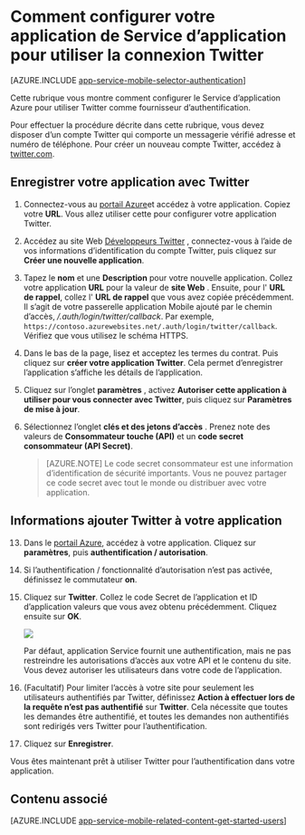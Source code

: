 <properties
    pageTitle="Comment configurer l’authentification Twitter pour votre application de Services d’application"
    description="Découvrez comment configurer l’authentification Twitter pour votre application de Services d’application."
    services="app-service"
    documentationCenter=""
    authors="mattchenderson"
    manager="erikre"
    editor=""/>

<tags
    ms.service="app-service-mobile"
    ms.workload="mobile"
    ms.tgt_pltfrm="na"
    ms.devlang="multiple"
    ms.topic="article"
    ms.date="10/01/2016"
    ms.author="mahender"/>

# <a name="how-to-configure-your-app-service-application-to-use-twitter-login"></a>Comment configurer votre application de Service d’application pour utiliser la connexion Twitter

[AZURE.INCLUDE [app-service-mobile-selector-authentication](../../includes/app-service-mobile-selector-authentication.md)]

Cette rubrique vous montre comment configurer le Service d’application Azure pour utiliser Twitter comme fournisseur d’authentification.

Pour effectuer la procédure décrite dans cette rubrique, vous devez disposer d’un compte Twitter qui comporte un messagerie vérifié adresse et numéro de téléphone. Pour créer un nouveau compte Twitter, accédez à <a href="http://go.microsoft.com/fwlink/p/?LinkID=268287" target="_blank">twitter.com</a>.

## <a name="register"> </a>Enregistrer votre application avec Twitter


1. Connectez-vous au [portail Azure]et accédez à votre application. Copiez votre **URL**. Vous allez utiliser cette pour configurer votre application Twitter.

2. Accédez au site Web [Développeurs Twitter] , connectez-vous à l’aide de vos informations d’identification du compte Twitter, puis cliquez sur **Créer une nouvelle application**.

3. Tapez le **nom** et une **Description** pour votre nouvelle application. Collez votre application **URL** pour la valeur de **site Web** . Ensuite, pour l' **URL de rappel**, collez l' **URL de rappel** que vous avez copiée précédemment. Il s’agit de votre passerelle application Mobile ajouté par le chemin d’accès, _/.auth/login/twitter/callback_. Par exemple, `https://contoso.azurewebsites.net/.auth/login/twitter/callback`. Vérifiez que vous utilisez le schéma HTTPS.

3.  Dans le bas de la page, lisez et acceptez les termes du contrat. Puis cliquez sur **créer votre application Twitter**. Cela permet d’enregistrer l’application s’affiche les détails de l’application.

4. Cliquez sur l’onglet **paramètres** , activez **Autoriser cette application à utiliser pour vous connecter avec Twitter**, puis cliquez sur **Paramètres de mise à jour**.

5. Sélectionnez l’onglet **clés et des jetons d’accès** . Prenez note des valeurs de **Consommateur touche (API)** et un **code secret consommateur (API Secret)**.

    > [AZURE.NOTE] Le code secret consommateur est une information d’identification de sécurité importants. Vous ne pouvez partager ce code secret avec tout le monde ou distribuer avec votre application.


## <a name="secrets"> </a>Informations ajouter Twitter à votre application

13. Dans le [portail Azure], accédez à votre application. Cliquez sur **paramètres**, puis **authentification / autorisation**.

14. Si l’authentification / fonctionnalité d’autorisation n’est pas activée, définissez le commutateur **on**.

15. Cliquez sur **Twitter**. Collez le code Secret de l’application et ID d’application valeurs que vous avez obtenu précédemment. Cliquez ensuite sur **OK**.

    ![][1]

    Par défaut, application Service fournit une authentification, mais ne pas restreindre les autorisations d’accès aux votre API et le contenu du site. Vous devez autoriser les utilisateurs dans votre code de l’application.

17. (Facultatif) Pour limiter l’accès à votre site pour seulement les utilisateurs authentifiés par Twitter, définissez **Action à effectuer lors de la requête n’est pas authentifié** sur **Twitter**. Cela nécessite que toutes les demandes être authentifié, et toutes les demandes non authentifiés sont redirigés vers Twitter pour l’authentification.

17. Cliquez sur **Enregistrer**.

Vous êtes maintenant prêt à utiliser Twitter pour l’authentification dans votre application.

## <a name="related-content"> </a>Contenu associé

[AZURE.INCLUDE [app-service-mobile-related-content-get-started-users](../../includes/app-service-mobile-related-content-get-started-users.md)]



<!-- Images. -->

[0]: ./media/app-service-mobile-how-to-configure-twitter-authentication/app-service-twitter-redirect.png
[1]: ./media/app-service-mobile-how-to-configure-twitter-authentication/mobile-app-twitter-settings.png

<!-- URLs. -->

[Développeurs Twitter]: http://go.microsoft.com/fwlink/p/?LinkId=268300
[Portail Azure]: https://portal.azure.com/
[xamarin]: ../app-services-mobile-app-xamarin-ios-get-started-users.md
